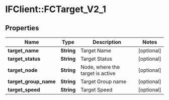 # IFClient::FCTarget_V2_1

## Properties
Name | Type | Description | Notes
------------ | ------------- | ------------- | -------------
**target_name** | **String** | Target Name | [optional] 
**target_status** | **String** | Target Status | [optional] 
**target_node** | **String** | Node, where the target is active | [optional] 
**target_group_name** | **String** | Target Group name | [optional] 
**target_speed** | **String** | Target Speed | [optional] 



